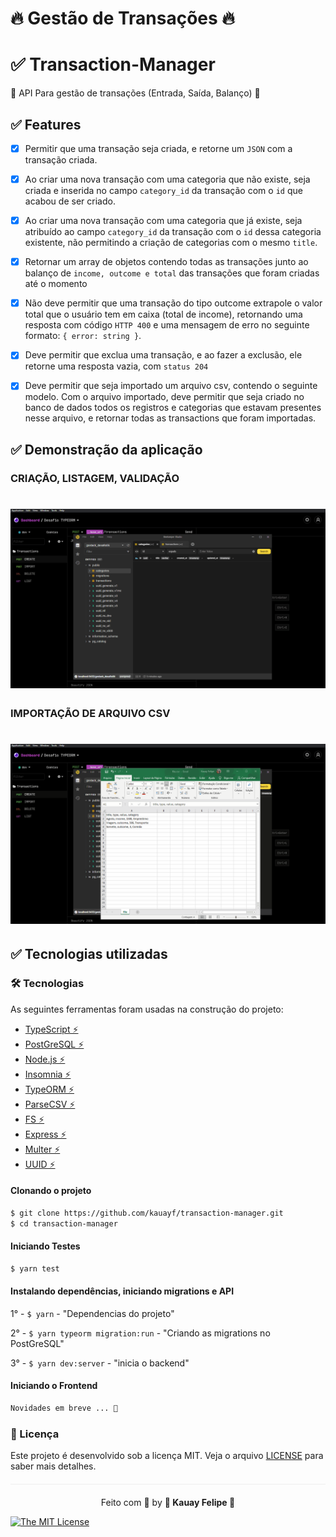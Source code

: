
# 🔥 Gestão de Transações 🔥


 # ✅ Transaction-Manager
   🚀 API Para gestão de transações (Entrada, Saída, Balanço) 🚀


##  ✅ Features

- [x] Permitir que uma transação seja criada, e retorne um ```JSON``` com a transação criada.

- [x] Ao criar uma nova transação com uma categoria que não existe, seja criada e inserida no campo ```category_id``` da transação com o ```id``` que acabou de ser criado.

- [x] Ao criar uma nova transação com uma categoria que já existe, seja atribuído ao campo ```category_id``` da transação com o ```id``` dessa categoria existente, não permitindo a criação de categorias com o mesmo ```title```.

- [x] Retornar um array de objetos contendo todas as transações junto ao balanço de ```income, outcome e total``` das transações que foram criadas até o momento

- [x] Não deve permitir que uma transação do tipo outcome extrapole o valor total que o usuário tem em caixa (total de income), retornando uma resposta com código ```HTTP 400``` e uma mensagem de erro no seguinte formato: ```{ error: string }```.

- [x] Deve permitir que exclua uma transação, e ao fazer a exclusão, ele retorne uma resposta vazia, com ```status 204```

- [x] Deve permitir que seja importado um arquivo csv, contendo o seguinte modelo. Com o arquivo importado, deve permitir que seja criado no banco de dados todos os registros e categorias que estavam presentes nesse arquivo, e retornar todas as transactions que foram importadas.

## ✅ Demonstração da aplicação

### CRIAÇÃO, LISTAGEM, VALIDAÇÃO
<h1 align="center">
  <img src=src/assets/transaction_manager_1.gif />
</h1>

### IMPORTAÇÃO DE ARQUIVO CSV
<h1 align="center">
  <img src=src/assets/transaction_manager_2.gif />
</h1>


## ✅ Tecnologias utilizadas

### 🛠 Tecnologias

As seguintes ferramentas foram usadas na construção do projeto:

- [TypeScript ⚡](https://www.typescriptlang.org/)
- [PostGreSQL ⚡](https://www.postgresql.org)
- [Node.js ⚡](https://nodejs.org/en/)
- [Insomnia ⚡](https://insomnia.rest/products/insomnia)
- [TypeORM ⚡](https://typeorm.io/)
- [ParseCSV ⚡](https://csv.js.org/parse/)
- [FS ⚡](https://nodejs.org/api/fs.html)
- [Express ⚡](https://expressjs.com/pt-br/)
- [Multer ⚡](https://www.npmjs.com/package/multer)
- [UUID ⚡](https://www.npmjs.com/package/uuid)


#### Clonando o projeto
```sh
$ git clone https://github.com/kauayf/transaction-manager.git
$ cd transaction-manager
```

#### Iniciando Testes
```sh
$ yarn test
```

#### Instalando dependências, iniciando migrations e API
 1° - ```$ yarn``` - "Dependencias do projeto"

 2° - ```$ yarn typeorm migration:run``` - "Criando as migrations no PostGreSQL"

 3° - ```$ yarn dev:server``` - "inicia o backend"


#### Iniciando o Frontend
```sh
Novidades em breve ... 🚀
```


### :memo: Licença

Este projeto é desenvolvido sob a licença MIT. Veja o arquivo [LICENSE](LICENSE.md) para saber mais detalhes.

<p align="center" style="margin-top: 20px; border-top: 1px solid #eee; padding-top: 20px;">Feito com 💙 by <strong>  🌠 Kauay Felipe 🌠 </strong> </p>


[![The MIT License](https://img.shields.io/badge/license-MIT-green.svg?style=flat-square)](http://github.com/jvictorfarias/gobarber/LICENSE.md)
